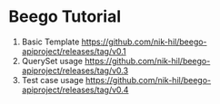 # Beego Tutorial

 1. Basic Template https://github.com/nik-hil/beego-apiproject/releases/tag/v0.1
 1. QuerySet usage  https://github.com/nik-hil/beego-apiproject/releases/tag/v0.3
 1. Test case usage https://github.com/nik-hil/beego-apiproject/releases/tag/v0.4